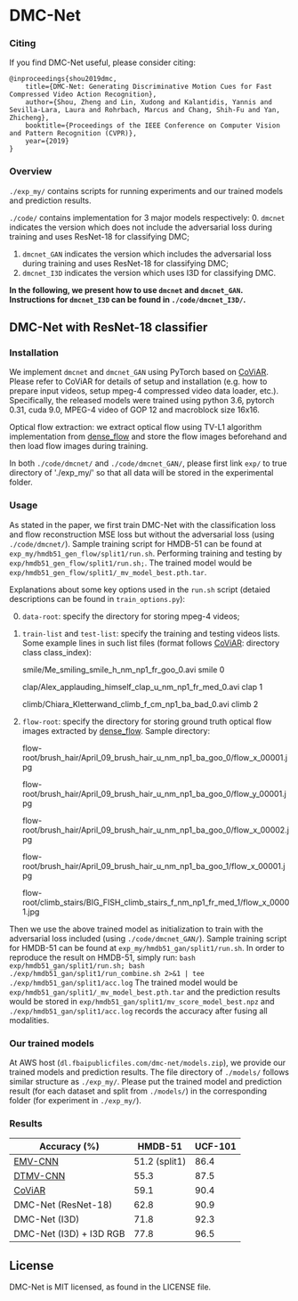 # DMC-Net

### Citing
If you find DMC-Net useful, please consider citing:

    @inproceedings{shou2019dmc,
    	title={DMC-Net: Generating Discriminative Motion Cues for Fast Compressed Video Action Recognition},
    	author={Shou, Zheng and Lin, Xudong and Kalantidis, Yannis and Sevilla-Lara, Laura and Rohrbach, Marcus and Chang, Shih-Fu and Yan, Zhicheng},
    	booktitle={Proceedings of the IEEE Conference on Computer Vision and Pattern Recognition (CVPR)},
    	year={2019}
    }

### Overview

`./exp_my/` contains scripts for running experiments and our trained models and prediction results.

`./code/` contains implementation for 3 major models respectively: 
0. `dmcnet` indicates the version which does not include the adversarial loss during training and uses ResNet-18 for classifying DMC;
1. `dmcnet_GAN` indicates the version which includes the adversarial loss during training and uses ResNet-18 for classifying DMC;
2. `dmcnet_I3D` indicates the version which uses I3D for classifying DMC.

**In the following, we present how to use `dmcnet` and `dmcnet_GAN`. Instructions for `dmcnet_I3D` can be found in `./code/dmcnet_I3D/`.**

## DMC-Net with ResNet-18 classifier

### Installation

We implement `dmcnet` and `dmcnet_GAN` using PyTorch based on [CoViAR](https://github.com/chaoyuaw/pytorch-coviar). Please refer to CoViAR for details of setup and installation (e.g. how to prepare input videos, setup mpeg-4 compressed video data loader, etc.). Specifically, the released models were trained using python 3.6, pytorch 0.31, cuda 9.0, MPEG-4 video of GOP 12 and macroblock size 16x16.

Optical flow extraction: we extract optical flow using TV-L1 algorithm implementation from [dense_flow](https://github.com/wanglimin/dense_flow) and store the flow images beforehand and then load flow images during training.

In both `./code/dmcnet/` and `./code/dmcnet_GAN/`, please first link `exp/` to true directory of './exp_my/' so that all data will be stored in the experimental folder. 

### Usage

As stated in the paper, we first train DMC-Net with the classification loss and flow reconstruction MSE loss but without the adversarial loss (using `./code/dmcnet/`). Sample training script for HMDB-51 can be found at `exp_my/hmdb51_gen_flow/split1/run.sh`. Performing training and testing by `exp/hmdb51_gen_flow/split1/run.sh;`. The trained model would be `exp/hmdb51_gen_flow/split1/_mv_model_best.pth.tar`.

Explanations about some key options used in the `run.sh` script (detaied descriptions can be found in `train_options.py`):

0. `data-root`: specify the directory for storing mpeg-4 videos;
1. `train-list` and `test-list`: specify the training and testing videos lists. Some example lines in such list files (format follows [CoViAR](https://github.com/chaoyuaw/pytorch-coviar): directory class class_index): 

    smile/Me_smiling_smile_h_nm_np1_fr_goo_0.avi smile 0
    
    clap/Alex_applauding_himself_clap_u_nm_np1_fr_med_0.avi clap 1
    
    climb/Chiara_Kletterwand_climb_f_cm_np1_ba_bad_0.avi climb 2

2. `flow-root`: specify the directory for storing ground truth optical flow images extracted by [dense_flow](https://github.com/wanglimin/dense_flow). Sample directory:

    flow-root/brush_hair/April_09_brush_hair_u_nm_np1_ba_goo_0/flow_x_00001.jpg
    
    flow-root/brush_hair/April_09_brush_hair_u_nm_np1_ba_goo_0/flow_y_00001.jpg
    
    flow-root/brush_hair/April_09_brush_hair_u_nm_np1_ba_goo_0/flow_x_00002.jpg
    
    flow-root/brush_hair/April_09_brush_hair_u_nm_np1_ba_goo_1/flow_x_00001.jpg
    
    flow-root/climb_stairs/BIG_FISH_climb_stairs_f_nm_np1_fr_med_1/flow_x_00001.jpg

Then we use the above trained model as initialization to train with the adversarial loss included (using `./code/dmcnet_GAN/`). Sample training script for HMDB-51 can be found at `exp_my/hmdb51_gan/split1/run.sh`. In order to reproduce the result on HMDB-51, simply run: `bash exp/hmdb51_gan/split1/run.sh; bash ./exp/hmdb51_gan/split1/run_combine.sh 2>&1 | tee ./exp/hmdb51_gan/split1/acc.log` The trained model would be `exp/hmdb51_gan/split1/_mv_model_best.pth.tar` and the prediction results would be stored in `exp/hmdb51_gan/split1/mv_score_model_best.npz` and `./exp/hmdb51_gan/split1/acc.log` records the accuracy after fusing all modalities.

### Our trained models

At AWS host (`dl.fbaipublicfiles.com/dmc-net/models.zip`), we provide our trained models and prediction results. The file directory of `./models/` follows similar structure as `./exp_my/`. Please put the trained model and prediction result (for each dataset and split from `./models/`) in the corresponding folder (for experiment in `./exp_my/`). 

### Results

Accuracy (%)     | HMDB-51 | UCF-101
---------|--------|-----
[EMV-CNN](https://ieeexplore.ieee.org/abstract/document/7780666)     | 51.2 (split1) | 86.4
[DTMV-CNN](https://zbwglory.github.io/papers/08249882.pdf)     | 55.3 | 87.5
[CoViAR](https://github.com/chaoyuaw/pytorch-coviar)     | 59.1 | 90.4
DMC-Net (ResNet-18)     | 62.8 | 90.9
DMC-Net (I3D)     | 71.8 | 92.3
DMC-Net (I3D) + I3D RGB     | 77.8 | 96.5

## License
DMC-Net is MIT licensed, as found in the LICENSE file.

